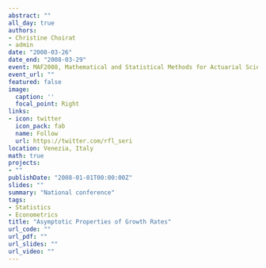 ```yaml
---
abstract: ""
all_day: true
authors:
- Christine Choirat
- admin
date: "2008-03-26"
date_end: "2008-03-29"
event: MAF2008, Mathematical and Statistical Methods for Actuarial Sciences and Finance, and SER2008, Congresso biennale del Gruppo di lavoro sull'analisi delle serie temporali Anset-Sis
event_url: ""
featured: false
image:
  caption: ''
  focal_point: Right
links:
- icon: twitter
  icon_pack: fab
  name: Follow
  url: https://twitter.com/rfl_seri
location: Venezia, Italy
math: true
projects:
- ""
publishDate: "2008-01-01T00:00:00Z"
slides: ""
summary: "National conference"
tags:
- Statistics
- Econometrics
title: "Asymptotic Properties of Growth Rates"
url_code: ""
url_pdf: ""
url_slides: ""
url_video: ""
---
```

